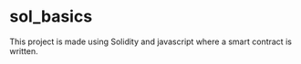 # sol_basics

This project is made using Solidity and javascript where a smart contract is written.
